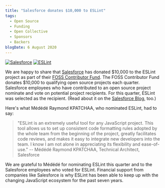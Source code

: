 ```yaml
---
title: "Salesforce donates $10,000 to ESLint"
tags:
  - Open Source
  - Funding
  - Open Collective
  - Sponsors
  - Backers
blogDate: 6 August 2020
---
```


<p class="text-center">
    <a href="https://www.salesforce.com/" title="Salesforce" rel="noopener nofollow" target="_blank"><img class="lazyload" width="200" data-src="/assets/img/logos/salesforce.png" alt="Salesforce" src="/assets/img/logos/salesforce.png"></a>
    <a href="https://eslint.org/" title="ESLint" target="_blank"><img class="lazyload" width="200" data-src="/assets/img/logo.svg" alt="ESLint" src="/assets/img/logo.svg"></a>
</p>

We are happy to share that [Salesforce](https://salesforce.com) has donated $10,000 to the ESLint project as part of their [FOSS Contributor Fund](https://engineering.salesforce.com/announcing-the-first-foss-contributor-fund-recipient-60a295201497). The FOSS Contributor Fund donates $10,000 to qualifying open source projects each quarter. Salesforce employees who have contributed to an open source project nominate and vote on potential project recipients. For this quarter, ESLint was selected as the recipient. (Read about it on the [Salesforce Blog][salesforce-post], too.)

Here's what Médédé Raymond KPATCHAA, who nominated ESLint, had to say:

> "ESLint is an extremely useful tool for any JavaScript project. This tool allows us to set up consistent code formatting rules adopted by the whole team from the beginning of the project, greatly facilitates code reviews, and makes it easy to integrate new developers into the team. I know I am not alone in appreciating its flexibility and ease-of-use." -- Médédé Raymond KPATCHAA, Technical Architect, Salesforce

We are grateful to Médédé for nominating ESLint this quarter and to the Salesforce employees who voted for ESLint. Financial support from companies like Salesforce is why ESLint has been able to keep up with the changing JavaScript ecosystem for the past seven years.

[salesforce-post]: https://engineering.salesforce.com/giving-back-through-our-foss-fund-38754167c00d
